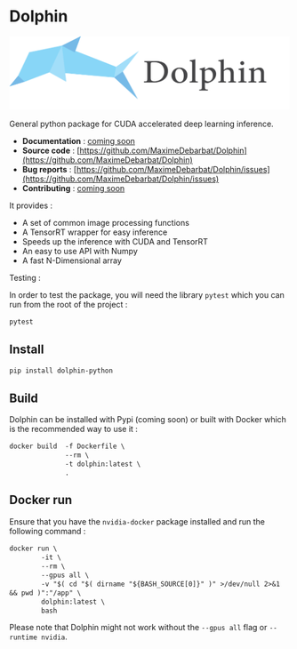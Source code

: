# Dolphin

![Banner](misc/banner.png)

General python package for CUDA accelerated deep learning inference.

- **Documentation** : [coming soon]()
- **Source code** : [https://github.com/MaximeDebarbat/Dolphin](https://github.com/MaximeDebarbat/Dolphin)
- **Bug reports** : [https://github.com/MaximeDebarbat/Dolphin/issues](https://github.com/MaximeDebarbat/Dolphin/issues)
- **Contributing** : [coming soon]()

It provides :

- A set of common image processing functions
- A TensorRT wrapper for easy inference
- Speeds up the inference with CUDA and TensorRT
- An easy to use API with Numpy
- A fast N-Dimensional array

Testing :

In order to test the package, you will need the library `pytest` which you can run from the root of the project :
```
pytest
```

## Install

```
pip install dolphin-python
```

## Build

Dolphin can be installed with Pypi (coming soon) or built with Docker which is the recommended way to use it :

```
docker build  -f Dockerfile \
              --rm \
              -t dolphin:latest \
              .
```

## Docker run

Ensure that you have the `nvidia-docker` package installed and run the following command :

```
docker run \
        -it \
        --rm \
        --gpus all \
        -v "$( cd "$( dirname "${BASH_SOURCE[0]}" )" >/dev/null 2>&1 && pwd )":"/app" \
        dolphin:latest \
        bash
```

Please note that Dolphin might not work without the `--gpus all` flag or `--runtime nvidia`.
